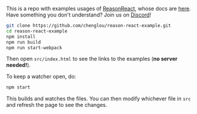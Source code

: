 This is a repo with examples usages of [ReasonReact](https://github.com/reasonml/reason-react), whose docs are [here](https://reasonml.github.io/reason-react/).
Have something you don't understand? Join us on [Discord](https://discord.gg/reasonml)!

```sh
git clone https://github.com/chenglou/reason-react-example.git
cd reason-react-example
npm install
npm run build
npm run start-webpack
```

Then open `src/index.html` to see the links to the examples (**no server needed!**). 

To keep a watcher open, do:

```sh
npm start
```

This builds and watches the files. You can then modify whichever file in `src` and refresh the page to see the changes.
